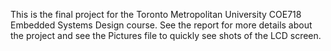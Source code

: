 This is the final project for the Toronto Metropolitan University COE718 Embedded Systems Design course. See the report for more details about the project and see the Pictures file to quickly see shots of the LCD screen.
